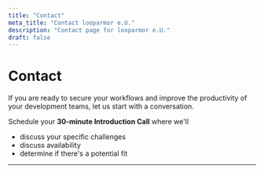 ```yaml
---
title: "Contact"
meta_title: "Contact looparmor e.U."
description: "Contact page for looparmor e.U."
draft: false
---
```


# Contact

If you are ready to secure your workflows and improve the productivity of your development teams, let us start with a conversation.

Schedule your **30-minute Introduction Call** where we'll

- discuss your specific challenges
- discuss availability
- determine if there's a potential fit

---